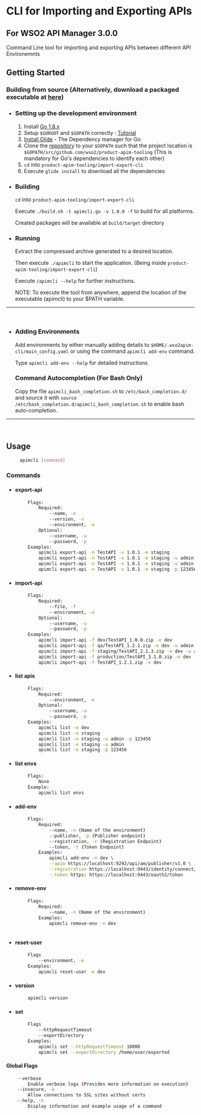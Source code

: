# CLI for Importing and Exporting APIs
## For WSO2 API Manager 3.0.0

Command Line tool for importing and exporting APIs between different API Environemnts

## Getting Started

### Building from source (Alternatively, download a packaged executable at [here]())
- ### Setting up the development environment
    1. Install [Go 1.8.x](https://golang.org/dl)
    2. Setup `$GOROOT` and `$GOPATH` correctly : [Tutorial](https://www.goinggo.net/2016/05/installing-go-and-your-workspace.html) 
    3. [Install Glide](https://github.com/Masterminds/glide#install) - The Dependency manager for Go
    4. Clone the [repository](https://github.com/wso2/product-apim-tooling) to your `$GOPATH` such that the project location is `$GOPATH/src/github.com/wso2/product-apim-tooling` (This is mandatory for Go's dependencies to identify each other)
    5. `cd` into `product-apim-tooling/import-export-cli` 
    6. Execute `glide install` to download all the dependencies

- ### Building
   `cd` into `product-apim-tooling/import-export-cli`
   
    Execute `./build.sh -t apimcli.go -v 1.0.0 -f` to build for all platforms.
      
    Created packages will be available at `build/target` directory
    
- ### Running
    Extract the compressed archive generated to a desired location.
    
    Then execute `./apimcli` to start the application. (Being inside `product-apim-tooling/import-export-cli`)
    
    Execute `/apimcli --help` for further instructions.
    
    NOTE: To execute the tool from anywhere, append the location of the executable (apimcli) to your $PATH variable.
<hr/>
<br/>

- ### Adding Environments
    Add environments by either manually adding details to `$HOME/.wso2apim-cli/main_config.yaml` or using the command
    `apimcli add-env` command.
    
    Type `apimcli add-env --help` for detailed instructions
    
  ### Command Autocompletion (For Bash Only)
    Copy the file `apimcli_bash_completion.sh` to `/etc/bash_completion.d/` and source it with
    `source /etc/bash_completion.d/apimcli_bash_completion.sh` to enable bash auto-completion.

<hr/>
<br/>

## Usage 
```bash
     apimcli [command]
```

### Commands
   * #### export-api
```bash
        Flags:
            Required:
                --name, -n
                --version, -v
                --environment, -e
            Optional:
                --username, -u
                --password, -p
        Examples:
            apimcli export-api -n TestAPI -v 1.0.1 -e staging
            apimcli export-api -n TestAPI -v 1.0.1 -e staging -u admin -p 123456
            apimcli export-api -n TestAPI -v 1.0.1 -e staging -u admin
            apimcli export-api -n TestAPI -v 1.0.1 -e staging -p 123456
```


* #### import-api
    
```bash
        Flags:
            Required:
                --file, -f
                --environment, -e
            Optional:
                --username, -u 
                --password, -p 
        Examples:
            apimcli import-api -f dev/TestAPI_1.0.0.zip -e dev
            apimcli import-api -f qa/TestAPI_1.2.1.zip -e dev -u admin -p 123456
            apimcli import-api -f staging/TestAPI_2.1.3.zip -e dev -u admin
            apimcli import-api -f production/TestAPI_3.1.0.zip -e dev -p 123456 
            apimcli import-api -f TestAPI_1.2.1.zip -e dev
```
* #### list apis
```bash
        Flags:
            Required:
                --environment, -e
            Optional:
                --username, -u 
                --password, -p 
        Examples:
            apimcli list -e dev
            apimcli list -e staging 
            apimcli list -e staging -u admin -p 123456
            apimcli list -e staging -u admin
            apimcli list -e staging -p 123456
```

*  #### list envs
```bash
        Flags:
            None
        Example:
            apimcli list envs
```

* #### add-env
```bash
        Flags:
            Required:
                --name, -n (Name of the environment)
                --publisher, -p (Publisher endpoint)
                --registration, -r (Registration Endpoint)
                --token, -t (Token Endpoint)
            Examples:
                apimcli add-env -n dev \
                --apim https://localhost:9292/api/am/publisher/v1.0 \
                --registration https://localhost:9443/identity/connect/register \
                --token https: https://localhost:9443/oauth2/token
```
* #### remove-env
```bash
        Flags:
            Required:
                --name, -n (Name of the environment)
            Examples:
                apimcli remove-env -n dev
                
```

* #### reset-user
```bash
        Flags
            --environment, -e
        Examples:
            apimcli reset-user -e dev
```
* #### version
```bash
        apimcli version 
``` 

* #### set
```bash
        Flags
            --httpRequestTimeout
            --exportDirectory
        Examples:
            apimcli set --httpRequestTimeout 10000
            apimcli set --exportDirectory /home/user/exported 
```
        
#### Global Flags
```bash
    --verbose
        Enable verbose logs (Provides more information on execution)
    --insecure, -k
        Allow connections to SSL sites without certs
    --help, -h
        Display information and example usage of a command
```
